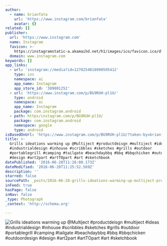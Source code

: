 ```yaml
---
author:
  - name: brianfata
    url: 'https://www.instagram.com/brianfata'
    avatar: {}
related: []
publisher:
  url: 'https://www.instagram.com'
  name: Instagram
  favicon: >-
    https://instagramstatic-a.akamaihd.net/h1/images/ico/favicon.ico/dfa85bb1fd63.ico
  domain: www.instagram.com
keywords: []
app_links:
  - url: 'instagram://media?id=1278254018990595412'
    type: ios
    namespace: ai
    app_name: Instagram
    app_store_id: '389801252'
  - url: 'https://www.instagram.com/p/BG9RUH-pl1U/'
    type: android
    namespace: ai
    app_name: Instagram
    package: com.instagram.android
  - path: https/instagram.com/p/BG9RUH-pl1U/
    package: com.instagram.android
    namespace: google
    type: android
isBasedOnUrl: 'https://www.instagram.com/p/BG9RUH-pl1U/?taken-by=brianfata&hl=en'
title: >-
  Grills ideations warming up @Multiject #productdeisgn #multiject #ideas
  #industrialdesign #inhouse #scribbles #sketches #grills #outdoor
  #portablegrill #camping #tailgate #beachdaybbq #bbq #bbqchicken #outdoordesign
  #design #art2part #artTOpart #art #sketchbook
datePublished: '2016-06-28T11:26:08.173Z'
dateModified: '2016-06-28T11:25:52.569Z'
description: ''
starred: false
sourcePath: _posts/2016-06-28-grills-ideations-warming-up-multiject-productdeisgn-multi.md
inFeed: true
hasPage: false
inNav: false
_type: Photograph
_context: 'http://schema.org'

---
```

![Grills ideations warming up @Multiject #productdeisgn #multiject #ideas #industrialdesign #inhouse #scribbles #sketches #grills #outdoor #portablegrill #camping #tailgate #beachdaybbq #bbq #bbqchicken #outdoordesign #design #art2part #artTOpart #art #sketchbook](https://scontent.cdninstagram.com/t51.2885-15/s640x640/sh0.08/e35/13402511_261753417513970_130503262_n.jpg?ig_cache_key=MTI3ODI1NDAxODk5MDU5NTQxMg%3D%3D.2)
